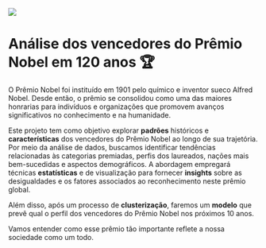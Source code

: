 ![](https://i.postimg.cc/3xNcBcX5/Nobel-980-300.png)

# Análise dos vencedores do Prêmio Nobel em 120 anos :trophy:

O Prêmio Nobel foi instituído em 1901 pelo químico e inventor sueco Alfred Nobel. Desde então, o prêmio se consolidou como uma das maiores honrarias para indivíduos e organizações que promovem avanços significativos no conhecimento e na humanidade.

Este projeto tem como objetivo explorar **padrões** históricos e **características** dos vencedores do Prêmio Nobel ao longo de sua trajetória. Por meio da análise de dados, buscamos identificar tendências relacionadas às categorias premiadas, perfis dos laureados, nações mais bem-sucedidas e aspectos demográficos. A abordagem empregará técnicas **estatísticas** e de visualização para fornecer **insights** sobre as desigualdades e os fatores associados ao reconhecimento neste prêmio global.

Além disso, após um processo de **clusterização**, faremos um **modelo** que prevê qual o perfil dos vencedores do Prêmio Nobel nos próximos 10 anos.

Vamos entender como esse prêmio tão importante reflete a nossa sociedade como um todo.
